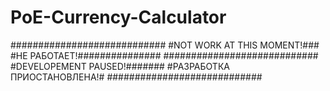 # PoE-Currency-Calculator
############################
#NOT WORK AT THIS MOMENT!###
#НЕ РАБОТАЕТ!###############
############################
#DEVELOPEMENT PAUSED!#######
#РАЗРАБОТКА ПРИОСТАНОВЛЕНА!#
############################

